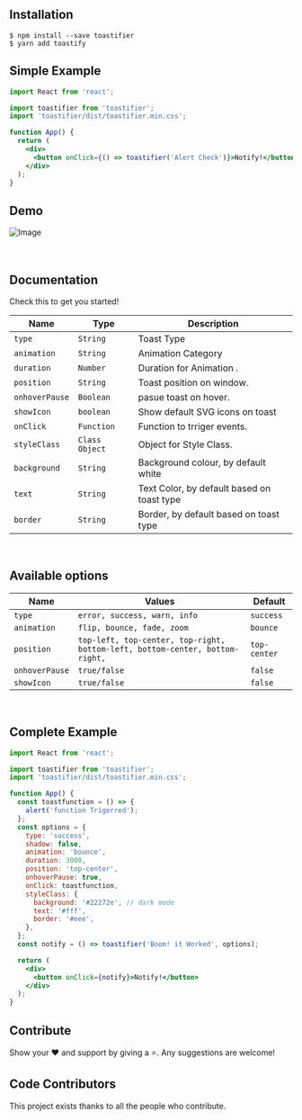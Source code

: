 ## Installation

```
$ npm install --save toastifier
$ yarn add toastify
```

## Simple Example

```jsx
import React from 'react';

import toastifier from 'toastifier';
import 'toastifier/dist/toastifier.min.css';

function App() {
  return (
    <div>
      <button onClick={() => toastifier('Alert Check')}>Notify!</button>
    </div>
  );
}
```

## Demo

<img src="https://imgur.com/ThbikEk.gif" alt="Image"/>    
<br /><br /><br />

  ## Documentation

Check this to get you started!

| Name           | Type           | Description                                |
| -------------- | -------------- | ------------------------------------------ |
| `type`         | `String`       | Toast Type                   |
| `animation`    | `String`       | Animation Category           |
| `duration`     | `Number`       | Duration for Animation .     |
| `position`     | `String`       | Toast position on window.                  |
| `onhoverPause` | `Boolean`      | pasue toast on hover.                      |
| `showIcon`    | `boolean`      | Show default SVG icons on toast            |
| `onClick`      | `Function`     | Function to trriger events.                |
| `styleClass`   | `Class Object` | Object for Style Class.                    |
| `background`   | `String`       | Background colour, by default white        |
| `text`         | `String`       | Text Color, by default based on toast type |
| `border`       | `String`       | Border, by default based on toast type     |
    
<br />

## Available options

| Name           | Values                                                                       | Default    |
| -------------- | ---------------------------------------------------------------------------- | ---------- |
| `type`         | `error, success, warn, info`                                                 |`success`   |
| `animation`    | `flip, bounce, fade, zoom`                                                   |`bounce`    |
| `position`     | `top-left, top-center, top-right, bottom-left, bottom-center, bottom-right,` |`top-center`|
| `onhoverPause` | `true/false`                                                                 |`false`     |
| `showIcon`    | `true/false`                                                                  |`false`     |

<br />

## Complete Example

```jsx
import React from 'react';

import toastifier from 'toastifier';
import 'toastifier/dist/toastifier.min.css';

function App() {
  const toastfunction = () => {
    alert('function Trigerred');
  };
  const options = {
    type: 'success',
    shadow: false,
    animation: 'bounce',
    duration: 3000,
    position: 'top-center',
    onhoverPause: true,
    onClick: toastfunction,
    styleClass: {
      background: '#22272e', // dark mode
      text: '#fff',
      border: '#eee',
    },
  };
  const notify = () => toastifier('Boom! it Worked', options);

  return (
    <div>
      <button onClick={notify}>Notify!</button>
    </div>
  );
}
```

## Contribute

Show your ❤️ and support by giving a ⭐. Any suggestions are welcome!

## Code Contributors

This project exists thanks to all the people who contribute.
